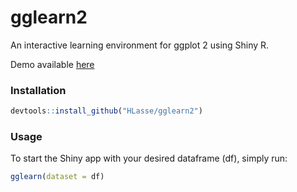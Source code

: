 # gglearn2
An interactive learning environment for ggplot 2 using Shiny R.

Demo available [here](https://hlasse.shinyapps.io/gglearn2/)

### Installation

```r
devtools::install_github("HLasse/gglearn2")
```

### Usage
To start the Shiny app with your desired dataframe (df), simply run:

```r
gglearn(dataset = df)
```

